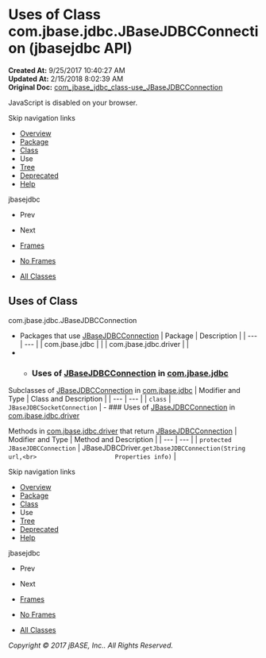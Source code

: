 # Uses of Class com.jbase.jdbc.JBaseJDBCConnection (jbasejdbc   API)

**Created At:** 9/25/2017 10:40:27 AM  
**Updated At:** 2/15/2018 8:02:39 AM  
**Original Doc:** [com_jbase_jdbc_class-use_JBaseJDBCConnection](https://docs.jbase.com/39229-class-use/com_jbase_jdbc_class-use_JBaseJDBCConnection)  

<!--<br>    try {<br>        if (location.href.indexOf('is-external=true') == -1) {<br>            parent.document.title="Uses of Class com.jbase.jdbc.JBaseJDBCConnection (jbasejdbc   API)";<br>        }<br>    }<br>    catch(err) {<br>    }<br>//-->
JavaScript is disabled on your browser.

Skip navigation links

- [Overview](../../../../overview-summary.html)
- [Package](./../../jbase-jdbc-api)
- [Class](./../../jbasejdbcconnection-%28jbasejdbc-api%29 "class in com.jbase.jdbc")
- Use
- [Tree](./../../com.jbase.jdbc-class-hierarchy-%28jbasejdbc---api%29)
- [Deprecated](../../../../deprecated-list.html)
- [Help](../../../../help-doc.html)


jbasejdbc <br>

- Prev
- Next


- [Frames](./.)
- [No Frames](./.)


- [All Classes](../../../../allclasses-noframe.html)


<!--<br>  allClassesLink = document.getElementById("allclasses\_navbar\_top");<br>  if(window==top) {<br>    allClassesLink.style.display = "block";<br>  }<br>  else {<br>    allClassesLink.style.display = "none";<br>  }<br>  //-->

## Uses of Class
com.jbase.jdbc.JBaseJDBCConnection

- Packages that use [JBaseJDBCConnection](./../../jbasejdbcconnection-%28jbasejdbc-api%29 "class in com.jbase.jdbc") | Package | Description |
| --- | --- |
| com.jbase.jdbc |   |
| com.jbase.jdbc.driver |   |
- - ### Uses of [JBaseJDBCConnection](./../../jbasejdbcconnection-%28jbasejdbc-api%29 "class in com.jbase.jdbc") in [com.jbase.jdbc](./../../jbase-jdbc-api)


Subclasses of [JBaseJDBCConnection](./../../jbasejdbcconnection-%28jbasejdbc-api%29 "class in com.jbase.jdbc") in [com.jbase.jdbc](./../../jbase-jdbc-api) | Modifier and Type | Class and Description |
| --- | --- |
| `class` | `JBaseJDBCSocketConnection`  |
    - ### Uses of [JBaseJDBCConnection](./../../jbasejdbcconnection-%28jbasejdbc-api%29 "class in com.jbase.jdbc") in [com.jbase.jdbc.driver](./../../driver/com.jbase.jdbc.driver-%28jbasejdbc---api%29)


Methods in [com.jbase.jdbc.driver](./../../driver/com.jbase.jdbc.driver-%28jbasejdbc---api%29) that return [JBaseJDBCConnection](./../../jbasejdbcconnection-%28jbasejdbc-api%29 "class in com.jbase.jdbc") | Modifier and Type | Method and Description |
| --- | --- |
| `protected JBaseJDBCConnection` | JBaseJDBCDriver.`getJbaseJDBCConnection(String url,<br>                      Properties info)`  |

Skip navigation links

- [Overview](../../../../overview-summary.html)
- [Package](./../../jbase-jdbc-api)
- [Class](./../../jbasejdbcconnection-%28jbasejdbc-api%29 "class in com.jbase.jdbc")
- Use
- [Tree](./../../com.jbase.jdbc-class-hierarchy-%28jbasejdbc---api%29)
- [Deprecated](../../../../deprecated-list.html)
- [Help](../../../../help-doc.html)


jbasejdbc <br>

- Prev
- Next


- [Frames](./.)
- [No Frames](./.)


- [All Classes](../../../../allclasses-noframe.html)


<!--<br>  allClassesLink = document.getElementById("allclasses\_navbar\_bottom");<br>  if(window==top) {<br>    allClassesLink.style.display = "block";<br>  }<br>  else {<br>    allClassesLink.style.display = "none";<br>  }<br>  //-->

*Copyright © 2017 jBASE, Inc.. All Rights Reserved.*
